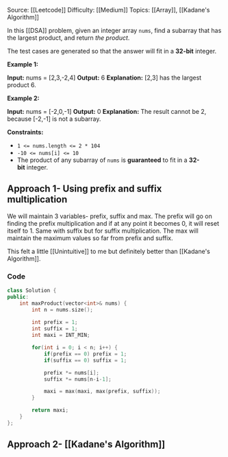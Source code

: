 Source: [[Leetcode]]
Difficulty: [[Medium]]
Topics: [[Array]], [[Kadane's Algorithm]]

In this [[DSA]] problem, given an integer array `nums`, find a subarray that has the largest product, and return _the product_.

The test cases are generated so that the answer will fit in a **32-bit** integer.

**Example 1:**

**Input:** nums = [2,3,-2,4]
**Output:** 6
**Explanation:** [2,3] has the largest product 6.

**Example 2:**

**Input:** nums = [-2,0,-1]
**Output:** 0
**Explanation:** The result cannot be 2, because [-2,-1] is not a subarray.

**Constraints:**

- `1 <= nums.length <= 2 * 104`
- `-10 <= nums[i] <= 10`
- The product of any subarray of `nums` is **guaranteed** to fit in a **32-bit** integer.

## Approach 1- Using prefix and suffix multiplication 
We will maintain 3 variables- prefix, suffix and max.
The prefix will go on finding the prefix multiplication and if at any point it becomes 0, it will reset itself to 1.
Same with suffix but for suffix multiplication.
The max will maintain the maximum values so far from prefix and suffix.

This felt a little [[Unintuitive]] to me but definitely better than [[Kadane's Algorithm]].

### Code 
``` cpp
class Solution {
public:
    int maxProduct(vector<int>& nums) {
        int n = nums.size();
        
        int prefix = 1;
        int suffix = 1;
        int maxi = INT_MIN;

        for(int i = 0; i < n; i++) {
            if(prefix == 0) prefix = 1;
            if(suffix == 0) suffix = 1;

            prefix *= nums[i];
            suffix *= nums[n-i-1];

            maxi = max(maxi, max(prefix, suffix));
        }

        return maxi;
    }
};
```

## Approach 2- [[Kadane's Algorithm]]